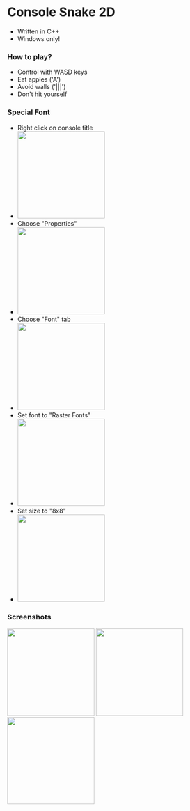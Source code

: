 # Console Snake 2D
- Written in C++
- Windows only!
### How to play?
- Control with WASD keys
- Eat apples ('A')
- Avoid walls ('|||')
- Don't hit yourself
### Special Font
- Right click on console title
- <img src="https://i.ibb.co/b25stwq/image.png" width="200" />
- Choose "Properties"
- <img src="https://i.ibb.co/g6RM0w1/1.png" width="200" />
- Choose "Font" tab 
- <img src="https://i.ibb.co/pQm70YH/2.png" width="200" />
- Set font to "Raster Fonts" 
- <img src="https://i.ibb.co/zQRPdZD/3.png" width="200" />
- Set size to "8x8" 
- <img src="https://i.ibb.co/MRG8zgY/4.png" width="200" />

### Screenshots
<img src="https://i.ibb.co/MRXwVfG/snake1.png" width="200" />     <img src="https://i.ibb.co/R3FZ3CP/snake2.png" width="200" />     <img src="https://i.ibb.co/1zRDgyV/snake3.png" width="200" />
